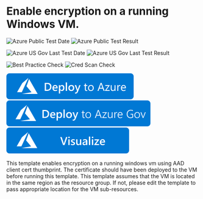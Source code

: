 # Enable encryption on a running Windows VM. 

![Azure Public Test Date](https://azurequickstartsservice.blob.core.windows.net/badges/201-encrypt-running-windows-vm-aad-client-cert/PublicLastTestDate.svg)
![Azure Public Test Result](https://azurequickstartsservice.blob.core.windows.net/badges/201-encrypt-running-windows-vm-aad-client-cert/PublicDeployment.svg)

![Azure US Gov Last Test Date](https://azurequickstartsservice.blob.core.windows.net/badges/201-encrypt-running-windows-vm-aad-client-cert/FairfaxLastTestDate.svg)
![Azure US Gov Last Test Result](https://azurequickstartsservice.blob.core.windows.net/badges/201-encrypt-running-windows-vm-aad-client-cert/FairfaxDeployment.svg)

![Best Practice Check](https://azurequickstartsservice.blob.core.windows.net/badges/201-encrypt-running-windows-vm-aad-client-cert/BestPracticeResult.svg)
![Cred Scan Check](https://azurequickstartsservice.blob.core.windows.net/badges/201-encrypt-running-windows-vm-aad-client-cert/CredScanResult.svg)

[![Deploy To Azure](https://raw.githubusercontent.com/Azure/azure-quickstart-templates/master/1-CONTRIBUTION-GUIDE/images/deploytoazure.svg?sanitize=true)]("https://portal.azure.com/#create/Microsoft.Template/uri/https%3A%2F%2Fraw.githubusercontent.com%2FAzure%2Fazure-quickstart-templates%2Fmaster%2F201-encrypt-running-windows-vm-aad-client-cert%2Fazuredeploy.json")  [![Deploy To Azure US Gov](https://raw.githubusercontent.com/Azure/azure-quickstart-templates/master/1-CONTRIBUTION-GUIDE/images/deploytoazuregov.svg?sanitize=true)]("https://portal.azure.us/#create/Microsoft.Template/uri/https%3A%2F%2Fraw.githubusercontent.com%2FAzure%2Fazure-quickstart-templates%2Fmaster%2F201-encrypt-running-windows-vm-aad-client-cert%2Fazuredeploy.json")  [![Visualize](https://raw.githubusercontent.com/Azure/azure-quickstart-templates/master/1-CONTRIBUTION-GUIDE/images/visualizebutton.svg?sanitize=true)]("http://armviz.io/#/?load=https%3A%2F%2Fraw.githubusercontent.com%2FAzure%2Fazure-quickstart-templates%2Fmaster%2F201-encrypt-running-windows-vm-aad-client-cert%2Fazuredeploy.json")

This template enables encryption on a running windows vm using AAD client cert thumbprint. The certificate should have been deployed to the VM before running this template. This template assumes that the VM is located in the same region as the resource group. If not, please edit the template to pass appropriate location for the VM sub-resources.
